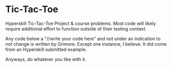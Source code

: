 # Tic-Tac-Toe
 Hyperskill Tic-Tac-Toe Project & course problems.
 Most code will likely require additional effort to function outside of their testing context.
 
 Any code below a "//write your code here" and not under an indication to not change is written by Grimore.
 Except one instance, I believe. It did come from an Hyperskill submitted example.

 Anyways, do whatever you like with it.
